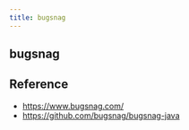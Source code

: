 ```yaml
---
title: bugsnag
---
```


## bugsnag


## Reference
- https://www.bugsnag.com/
- https://github.com/bugsnag/bugsnag-java
